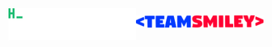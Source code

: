 <div style="display: grid; grid-template-columns: 1fr 1fr;">
<a href="https://github.com/lstuma" style="display: flex"><img style="width: 20em; display: flex; height:auto;" src="https://github.com/lstuma/lstuma/blob/main/hello_world.gif"/></a>

<a href="https://teamsmiley.org"  style="display: flex"><img style="width: 20em; display: flex; height:auto;" src="https://github.com/lstuma/lstuma/blob/main/teamsmiley.png"/></a>
</div>
<!--
**lstuma/lstuma** is a ✨ _special_ ✨ repository because its `README.md` (this file) appears on your GitHub profile.

Here are some ideas to get you started:

- 🔭 I’m currently working on ...
- 🌱 I’m currently learning ...
- 👯 I’m looking to collaborate on ...
- 🤔 I’m looking for help with ...
- 💬 Ask me about ...
- 📫 How to reach me: ...
- 😄 Pronouns: ...
- ⚡ Fun fact: ...
-->
